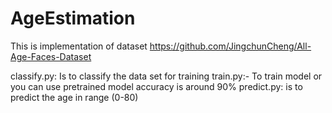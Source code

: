# AgeEstimation

This is implementation of dataset https://github.com/JingchunCheng/All-Age-Faces-Dataset

classify.py: Is to classify the data set for training
train.py:- To train model or you can use pretrained model accuracy is around 90%
predict.py: is to predict the age in range (0-80)
